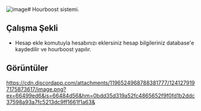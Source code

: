 ![image](https://github.com/wondexz/steam-hourboost/assets/141147771/bf62a462-39cb-48f8-a02a-1a2888660e23)# Hourboost sistemi.

## Çalışma Şekli
- Hesap ekle komutuyla hesabınızı eklersiniz hesap bilgileriniz database'e kaydedilir ve hourboost yapılır.
## Görüntüler
https://cdn.discordapp.com/attachments/1196524968788381777/1241279197175873617/image.png?ex=66499ed6&is=66484d56&hm=0bdd35d319a52fc4865652f9f0fd1b2ddc37598a93a7fc5213dc9ff1661f1a63&
